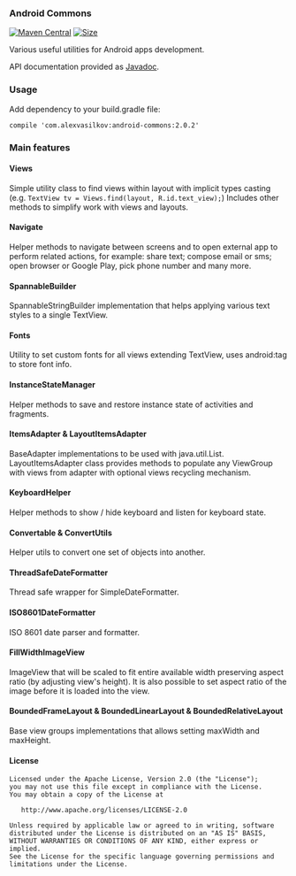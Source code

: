 ### Android Commons ###

[![Maven Central][mvn-img]][mvn-url]
[![Size][size-img]][size-url]

Various useful utilities for Android apps development.

API documentation provided as [Javadoc][javadoc-url].

### Usage ###

Add dependency to your build.gradle file:

    compile 'com.alexvasilkov:android-commons:2.0.2'

### Main features ###

#### Views ####
Simple utility class to find views within layout with implicit types casting
(e.g. `TextView tv = Views.find(layout, R.id.text_view);`)
Includes other methods to simplify work with views and layouts.

#### Navigate ####
Helper methods to navigate between screens and to open external app to perform related actions,
for example: share text; compose email or sms; open browser or Google Play, pick phone number
and many more.

#### SpannableBuilder ####
SpannableStringBuilder implementation that helps applying various text styles to a single TextView.

#### Fonts ####
Utility to set custom fonts for all views extending TextView, uses android:tag to store font info.

#### InstanceStateManager ####
Helper methods to save and restore instance state of activities and fragments.

#### ItemsAdapter & LayoutItemsAdapter ####
BaseAdapter implementations to be used with java.util.List.
LayoutItemsAdapter class provides methods to populate any ViewGroup with views from adapter
with optional views recycling mechanism.

#### KeyboardHelper ####
Helper methods to show / hide keyboard and listen for keyboard state.

#### Convertable & ConvertUtils ####
Helper utils to convert one set of objects into another.

#### ThreadSafeDateFormatter ####
Thread safe wrapper for SimpleDateFormatter.

#### ISO8601DateFormatter ####
ISO 8601 date parser and formatter.

#### FillWidthImageView ####
ImageView that will be scaled to fit entire available width preserving aspect ratio (by adjusting view's height). It is also possible to set aspect ratio of the image before it is loaded into the view.

#### BoundedFrameLayout & BoundedLinearLayout & BoundedRelativeLayout ####
Base view groups implementations that allows setting maxWidth and maxHeight.


#### License ####

    Licensed under the Apache License, Version 2.0 (the "License");
    you may not use this file except in compliance with the License.
    You may obtain a copy of the License at

       http://www.apache.org/licenses/LICENSE-2.0

    Unless required by applicable law or agreed to in writing, software
    distributed under the License is distributed on an "AS IS" BASIS,
    WITHOUT WARRANTIES OR CONDITIONS OF ANY KIND, either express or implied.
    See the License for the specific language governing permissions and
    limitations under the License.

[mvn-url]: https://maven-badges.herokuapp.com/maven-central/com.alexvasilkov/android-commons
[mvn-img]: https://img.shields.io/maven-central/v/com.alexvasilkov/android-commons.svg?style=flat-square

[size-url]: http://www.methodscount.com/?lib=com.alexvasilkov%3Aandroid-commons%3A2.0.2
[size-img]: https://img.shields.io/badge/Methods%20and%20size-814%20%7C%2083KB-e91e63.svg?style=flat-square

[javadoc-url]: http://javadoc.io/doc/com.alexvasilkov/android-commons
